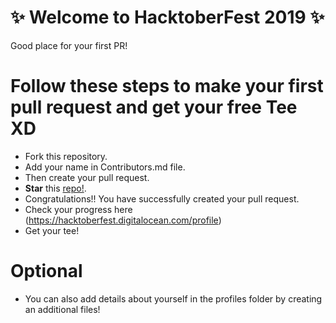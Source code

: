 # :sparkles: Welcome to HacktoberFest 2019 :sparkles:

Good place for your first PR!
# Follow these steps to make your first pull request and get your free Tee XD

- Fork this repository.
- Add your name in Contributors.md file.
- Then create your pull request.
- **Star** this [repo!](https://github.com/Dhroov7/HacktoberFest2019).
- Congratulations!! You have successfully created your pull request.
- Check your progress here (https://hacktoberfest.digitalocean.com/profile)
- Get your tee!

# **Optional**
- You can also add details about yourself in the profiles folder by creating an additional files! 
